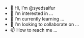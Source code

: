 - 👋 Hi, I’m @syedsaifur
- 👀 I’m interested in ...
- 🌱 I’m currently learning ...
- 💞️ I’m looking to collaborate on ...
- 📫 How to reach me ...

<!---
syedsaifur/syedsaifur is a ✨ special ✨ repository because its `README.md` (this file) appears on your GitHub profile.
You can click the Preview link to take a look at your changes.
--->
